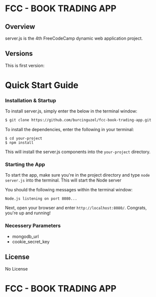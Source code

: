 
# FCC - BOOK TRADING APP

## Overview

server.js is the 4th FreeCodeCamp dynamic web application project.
## Versions

This is first version:

# Quick Start Guide


### Installation & Startup

To install server.js, simply enter the below in the terminal window:

```bash
$ git clone https://github.com/burcinguzel/fcc-book-trading-app.git
```

To install the dependencies, enter the following in your terminal:

```
$ cd your-project
$ npm install
```

This will install the server.js components into the `your-project` directory.


### Starting the App

To start the app, make sure you're in the project directory and type `node server.js` into the terminal. This will start the Node server 

You should the following messages within the terminal window:

```
Node.js listening on port 8080...
```

Next, open your browser and enter `http://localhost:8080/`. Congrats, you're up and running!

### Necessery Parameters

 - mongodb_url
 - cookie_secret_key


## License

No License

# FCC - BOOK TRADING APP